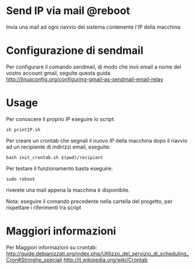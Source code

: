 Send IP via mail @reboot
================================

Invia una mail ad ogni riavvio del sistema contenente l'IP della macchina

Configurazione di sendmail
==========================

Per configurare il comando sendmail, di modo che invii email a nome del vostro account gmail, seguite questa guida
http://linuxconfig.org/configuring-gmail-as-sendmail-email-relay
  
Usage
=====

Per conoscere il proprio IP eseguire lo script:

    sh printIP.sh

Per creare un crontab che segnali il nuovo IP della macchina dopo il riavvio ad un recipiente di indirizzi email, eseguite:

    bash init_crontab.sh $(pwd)/recipient

Per testare il funzionamento basta eseguire:

    sudo reboot
    
riverete una mail appena la macchina è disponibile.

Nota: eseguire il comando precedente nella cartella del progetto, per rispettare i riferimenti tra script

Maggiori informazioni
=====================
Per Maggiori informazioni su crontab:
http://guide.debianizzati.org/index.php/Utilizzo_del_servizio_di_scheduling_Cron#Stringhe_speciali
http://it.wikipedia.org/wiki/Crontab
